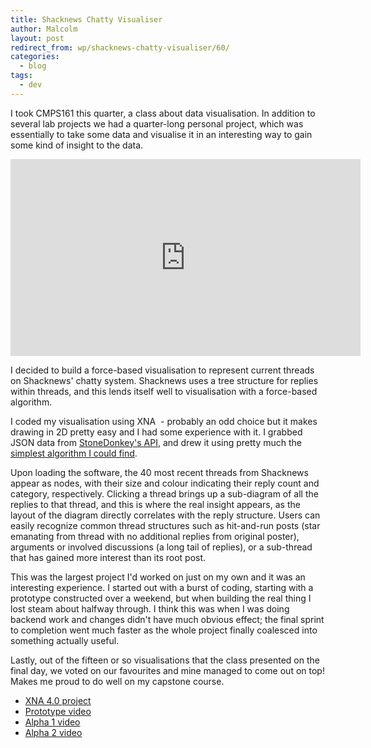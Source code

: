 ```yaml
---
title: Shacknews Chatty Visualiser
author: Malcolm
layout: post
redirect_from: wp/shacknews-chatty-visualiser/60/
categories:
  - blog
tags:
  - dev
---
```

I took CMPS161 this quarter, a class about data visualisation. In addition to several lab projects we had a quarter-long personal project, which was essentially to take some data and visualise it in an interesting way to gain some kind of insight to the data.

<iframe width="560" height="315" src="https://www.youtube.com/embed/TcoAUknAhHg" frameborder="0" allowfullscreen></iframe>
  
I decided to build a force-based visualisation to represent current threads on Shacknews' chatty system. Shacknews uses a tree structure for replies within threads, and this lends itself well to visualisation with a force-based algorithm.

I coded my visualisation using XNA  - probably an odd choice but it makes drawing in 2D pretty easy and I had some experience with it. I grabbed JSON data from [StoneDonkey's API][1], and drew it using pretty much the [simplest algorithm I could find][2].

Upon loading the software, the 40 most recent threads from Shacknews appear as nodes, with their size and colour indicating their reply count and category, respectively. Clicking a thread brings up a sub-diagram of all the replies to that thread, and this is where the real insight appears, as the layout of the diagram directly correlates with the reply structure. Users can easily recognize common thread structures such as hit-and-run posts (star emanating from thread with no additional replies from original poster), arguments or involved discussions (a long tail of replies), or a sub-thread that has gained more interest than its root post.

This was the largest project I'd worked on just on my own and it was an interesting experience. I started out with a burst of coding, starting with a prototype constructed over a weekend, but when building the real thing I lost steam about halfway through. I think this was when I was doing backend work and changes didn't have much obvious effect; the final sprint to completion went much faster as the whole project finally coalesced into something actually useful.

Lastly, out of the fifteen or so visualisations that the class presented on the final day, we voted on our favourites and mine managed to come out on top! Makes me proud to do well on my capstone course.

  * [XNA 4.0 project][3]
  * [Prototype video][4]
  * [Alpha 1 video][5]
  * [Alpha 2 video][6]

 [1]: http://shackapi.stonedonkey.com/readme/
 [2]: http://blog.ivank.net/force-based-graph-drawing-in-as3.html
 [3]: /assets/ShackCommunityJSON.zip
 [4]: http://www.youtube.com/watch?v=9w9TwP43_I0
 [5]: http://www.youtube.com/watch?v=BZwt8XlPtyU
 [6]: http://www.youtube.com/watch?v=_PWmwNuA6ys